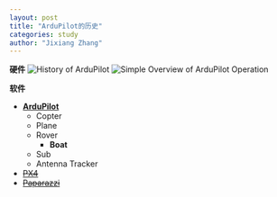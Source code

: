 ```yaml
---
layout: post
title: "ArduPilot的历史"
categories: study
author: "Jixiang Zhang"
---
```


**硬件**
![History of ArduPilot](https://tvax1.sinaimg.cn/large/d494c514ly1gaqlp88gwmj20m809pwf6.jpg)
![Simple Overview of ArduPilot Operation](https://tvax4.sinaimg.cn/large/d494c514ly1gaqm3s7m6fj20k10f20ts.jpg)

**软件**

- [**ArduPilot**](https://github.com/ArduPilot/ardupilot)
  - Copter
  - Plane
  - Rover
    - **Boat**
  - Sub
  - Antenna Tracker
- [~~PX4~~](https://github.com/PX4/Firmware)
- [~~Paparazzi~~](https://github.com/paparazzi/paparazzi)